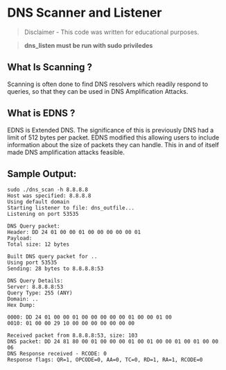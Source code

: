 # DNS Scanner and Listener

>Disclaimer - This code was written for educational purposes. 

>**dns_listen must be run with sudo priviledes**


## What Is Scanning ?

Scanning is often done to find DNS resolvers which readily respond to queries, so that they can be used in 
DNS Amplification Attacks.

## What is EDNS ?

EDNS is Extended DNS. The significance of this is previously DNS had a limit of 512 bytes per packet. EDNS modified this allowing users to include information about the size of packets they can handle. This in and of itself made DNS amplification attacks feasible.

## Sample Output: 

```
sudo ./dns_scan -h 8.8.8.8 
Host was specified: 8.8.8.8
Using default domain
Starting listener to file: dns_outfile...
Listening on port 53535

DNS Query packet:
Header: DD 24 01 00 00 01 00 00 00 00 00 01 
Payload: 
Total size: 12 bytes

Built DNS query packet for ..
Using port 53535
Sending: 28 bytes to 8.8.8.8:53

DNS Query Details:
Server: 8.8.8.8:53
Query Type: 255 (ANY)
Domain: ..
Hex Dump:

0000: DD 24 01 00 00 01 00 00 00 00 00 01 00 00 01 00 
0010: 01 00 00 29 10 00 00 00 00 00 00 00 

Received packet from 8.8.8.8:53, size: 103
DNS packet: DD 24 81 80 00 01 00 00 00 01 00 01 00 00 01 00 01 00 00 06 
DNS Response received - RCODE: 0
Response flags: QR=1, OPCODE=0, AA=0, TC=0, RD=1, RA=1, RCODE=0

```

